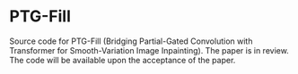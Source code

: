 # PTG-Fill
Source code for PTG-Fill (Bridging Partial-Gated Convolution with Transformer for Smooth-Variation Image Inpainting).
The paper is in review. The code will be available upon the acceptance of the paper.
